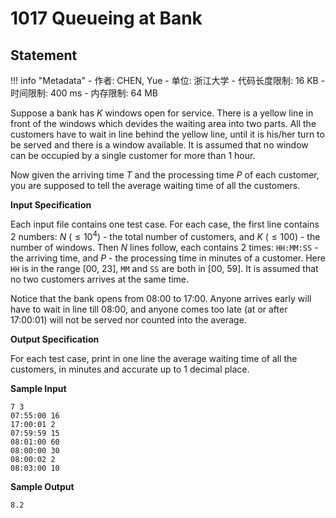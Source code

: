 
# 1017 Queueing at Bank

## Statement

!!! info "Metadata"
    - 作者: CHEN, Yue
    - 单位: 浙江大学
    - 代码长度限制: 16 KB
    - 时间限制: 400 ms
    - 内存限制: 64 MB

Suppose a bank has $K$ windows open for service. There is a yellow line in front of the windows which devides the waiting area into two parts. All the customers have to wait in line behind the yellow line, until it is his/her turn to be served and there is a window available. It is assumed that no window can be occupied by a single customer for more than 1 hour.

Now given the arriving time $T$ and the processing time $P$ of each customer, you are supposed to tell the average waiting time of all the customers.

**Input Specification**

Each input file contains one test case. For each case, the first line contains 2 numbers: $N$ ($\le 10^4$) - the total number of customers, and $K$ ($\le 100$) - the number of windows. Then $N$ lines follow, each contains 2 times: `HH:MM:SS` - the arriving time, and $P$ - the processing time in minutes of a customer. Here `HH` is in the range [00, 23], `MM` and `SS` are both in [00, 59]. It is assumed that no two customers arrives at the same time.

Notice that the bank opens from 08:00 to 17:00. Anyone arrives early will have to wait in line till 08:00, and anyone comes too late (at or after 17:00:01) will not be served nor counted into the average.

**Output Specification**

For each test case, print in one line the average waiting time of all the customers, in minutes and accurate up to 1 decimal place.

**Sample Input**
```plaintext
7 3
07:55:00 16
17:00:01 2
07:59:59 15
08:01:00 60
08:00:00 30
08:00:02 2
08:03:00 10
```

**Sample Output**
```plaintext
8.2
```

